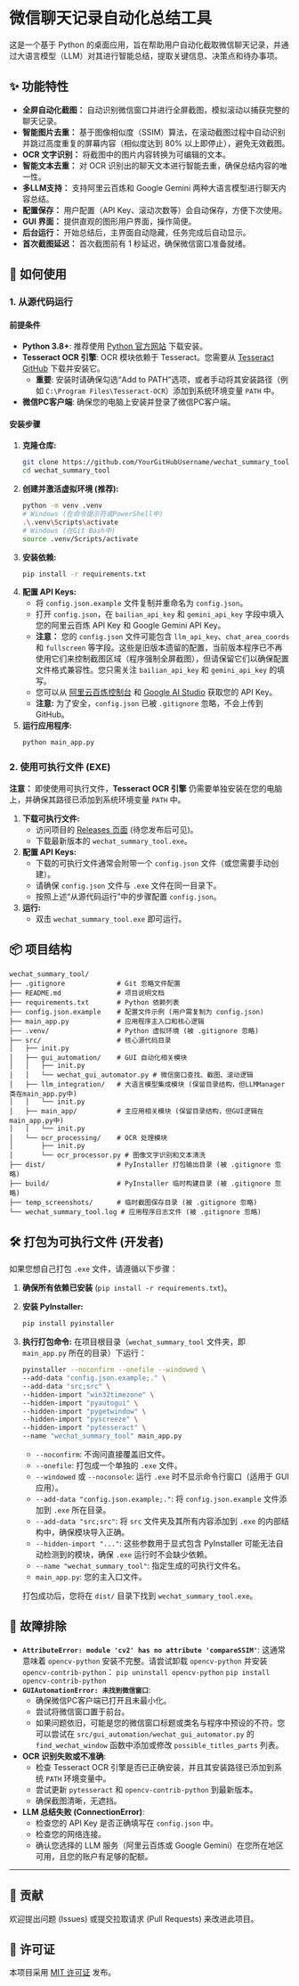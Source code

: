# 微信聊天记录自动化总结工具

这是一个基于 Python 的桌面应用，旨在帮助用户自动化截取微信聊天记录，并通过大语言模型（LLM）对其进行智能总结，提取关键信息、决策点和待办事项。

## ✨ 功能特性

-   **全屏自动化截图：** 自动识别微信窗口并进行全屏截图，模拟滚动以捕获完整的聊天记录。
-   **智能图片去重：** 基于图像相似度（SSIM）算法，在滚动截图过程中自动识别并跳过高度重复的屏幕内容（相似度达到 80% 以上即停止），避免无效截图。
-   **OCR 文字识别：** 将截图中的图片内容转换为可编辑的文本。
-   **智能文本去重：** 对 OCR 识别出的聊天文本进行智能去重，确保总结内容的唯一性。
-   **多LLM支持：** 支持阿里云百炼和 Google Gemini 两种大语言模型进行聊天内容总结。
-   **配置保存：** 用户配置（API Key、滚动次数等）会自动保存，方便下次使用。
-   **GUI 界面：** 提供直观的图形用户界面，操作简便。
-   **后台运行：** 开始总结后，主界面自动隐藏，任务完成后自动显示。
-   **首次截图延迟：** 首次截图前有 1 秒延迟，确保微信窗口准备就绪。

## 🚀 如何使用

### 1. 从源代码运行

#### 前提条件

-   **Python 3.8+**: 推荐使用 [Python 官方网站](https://www.python.org/downloads/) 下载安装。
-   **Tesseract OCR 引擎**: OCR 模块依赖于 Tesseract。您需要从 [Tesseract GitHub](https://tesseract-ocr.github.io/tessdoc/Downloads.html) 下载并安装它。
    -   **重要**: 安装时请确保勾选“Add to PATH”选项，或者手动将其安装路径（例如 `C:\Program Files\Tesseract-OCR`）添加到系统环境变量 `PATH` 中。
-   **微信PC客户端**: 确保您的电脑上安装并登录了微信PC客户端。

#### 安装步骤

1.  **克隆仓库:**
    ```bash
    git clone https://github.com/YourGitHubUsername/wechat_summary_tool.git
    cd wechat_summary_tool
    ```
2.  **创建并激活虚拟环境 (推荐):**
    ```bash
    python -m venv .venv
    # Windows (在命令提示符或PowerShell中)
    .\.venv\Scripts\activate
    # Windows (在Git Bash中)
    source .venv/Scripts/activate
    ```
3.  **安装依赖:**
    ```bash
    pip install -r requirements.txt
    ```
4.  **配置 API Keys:**
    -   将 `config.json.example` 文件复制并重命名为 `config.json`。
    -   打开 `config.json`，在 `bailian_api_key` 和 `gemini_api_key` 字段中填入您的阿里云百炼 API Key 和 Google Gemini API Key。
    -   **注意：** 您的 `config.json` 文件可能包含 `llm_api_key`、`chat_area_coords` 和 `fullscreen` 等字段。这些是旧版本遗留的配置，当前版本程序已不再使用它们来控制截图区域（程序强制全屏截图），但请保留它们以确保配置文件格式兼容性。您只需关注 `bailian_api_key` 和 `gemini_api_key` 的填写。
    -   您可以从 [阿里云百炼控制台](https://www.aliyun.com/product/bailian) 和 [Google AI Studio](https://aistudio.google.com/app/apikey) 获取您的 API Key。
    -   **注意:** 为了安全，`config.json` 已被 `.gitignore` 忽略，不会上传到 GitHub。
5.  **运行应用程序:**
    ```bash
    python main_app.py
    ```

### 2. 使用可执行文件 (EXE)

**注意：** 即使使用可执行文件，**Tesseract OCR 引擎** 仍需要单独安装在您的电脑上，并确保其路径已添加到系统环境变量 `PATH` 中。

1.  **下载可执行文件:**
    -   访问项目的 [Releases 页面](https://github.com/YourGitHubUsername/wechat_summary_tool/releases) (待您发布后可见)。
    -   下载最新版本的 `wechat_summary_tool.exe`。
2.  **配置 API Keys:**
    -   下载的可执行文件通常会附带一个 `config.json` 文件（或您需要手动创建）。
    -   请确保 `config.json` 文件与 `.exe` 文件在同一目录下。
    -   按照上述“从源代码运行”中的步骤配置 `config.json`。
3.  **运行:**
    -   双击 `wechat_summary_tool.exe` 即可运行。

## 📦 项目结构
```text
wechat_summary_tool/
├── .gitignore             # Git 忽略文件配置
├── README.md              # 项目说明文档
├── requirements.txt       # Python 依赖列表
├── config.json.example    # 配置文件示例 (用户需复制为 config.json)
├── main_app.py            # 应用程序主入口和核心逻辑
├── .venv/                 # Python 虚拟环境 (被 .gitignore 忽略)
├── src/                   # 核心源代码目录
│   ├── init.py
│   ├── gui_automation/    # GUI 自动化相关模块
│   │   ├── init.py
│   │   └── wechat_gui_automator.py # 微信窗口查找、截图、滚动逻辑
│   ├── llm_integration/   # 大语言模型集成模块 (保留目录结构，但LLMManager类在main_app.py中)
│   │   └── init.py
│   ├── main_app/          # 主应用相关模块 (保留目录结构，但GUI逻辑在main_app.py中)
│   │   └── init.py
│   └── ocr_processing/    # OCR 处理模块
│       ├── init.py
│       └── ocr_processor.py # 图像文字识别和文本清洗
├── dist/                  # PyInstaller 打包输出目录 (被 .gitignore 忽略)
├── build/                 # PyInstaller 临时构建目录 (被 .gitignore 忽略)
├── temp_screenshots/      # 临时截图保存目录 (被 .gitignore 忽略)
└── wechat_summary_tool.log # 应用程序日志文件 (被 .gitignore 忽略)
```
## 🛠️ 打包为可执行文件 (开发者)

如果您想自己打包 `.exe` 文件，请遵循以下步骤：

1.  **确保所有依赖已安装** (`pip install -r requirements.txt`)。
2.  **安装 PyInstaller:**
    ```bash
    pip install pyinstaller
    ```
3.  **执行打包命令:**
    在项目根目录（`wechat_summary_tool` 文件夹，即 `main_app.py` 所在的目录）下运行：
    ```bash
    pyinstaller --noconfirm --onefile --windowed \
    --add-data "config.json.example;." \
    --add-data "src;src" \
    --hidden-import "win32timezone" \
    --hidden-import "pyautogui" \
    --hidden-import "pygetwindow" \
    --hidden-import "pyscreeze" \
    --hidden-import "pytesseract" \
    --name "wechat_summary_tool" main_app.py
    ```
    -   `--noconfirm`: 不询问直接覆盖旧文件。
    -   `--onefile`: 打包成一个单独的 `.exe` 文件。
    -   `--windowed` 或 `--noconsole`: 运行 `.exe` 时不显示命令行窗口（适用于 GUI 应用）。
    -   `--add-data "config.json.example;."`: 将 `config.json.example` 文件添加到 `.exe` 所在目录。
    -   `--add-data "src;src"`: 将 `src` 文件夹及其所有内容添加到 `.exe` 的内部结构中，确保模块导入正确。
    -   `--hidden-import "..."`: 这些参数用于显式包含 PyInstaller 可能无法自动检测到的模块，确保 `.exe` 运行时不会缺少依赖。
    -   `--name "wechat_summary_tool"`: 指定生成的可执行文件名。
    -   `main_app.py`: 您的主入口文件。

    打包成功后，您将在 `dist/` 目录下找到 `wechat_summary_tool.exe`。

## 🐛 故障排除

-   **`AttributeError: module 'cv2' has no attribute 'compareSSIM'`**: 这通常意味着 `opencv-python` 安装不完整。请尝试卸载 `opencv-python` 并安装 `opencv-contrib-python`：
    `pip uninstall opencv-python`
    `pip install opencv-contrib-python`
-   **`GUIAutomationError: 未找到微信窗口`**:
    -   确保微信PC客户端已打开且未最小化。
    -   尝试将微信窗口置于前台。
    -   如果问题依旧，可能是您的微信窗口标题或类名与程序中预设的不符。您可以尝试在 `src/gui_automation/wechat_gui_automator.py` 的 `find_wechat_window` 函数中添加或修改 `possible_titles_parts` 列表。
-   **OCR 识别失败或不准确**:
    -   检查 Tesseract OCR 引擎是否已正确安装，并且其安装路径已添加到系统 `PATH` 环境变量中。
    -   尝试更新 `pytesseract` 和 `opencv-contrib-python` 到最新版本。
    -   确保截图清晰，无遮挡。
-   **LLM 总结失败 (ConnectionError)**:
    -   检查您的 API Key 是否正确填写在 `config.json` 中。
    -   检查您的网络连接。
    -   确认您选择的 LLM 服务（阿里云百炼或 Google Gemini）在您所在地区可用，且您的账户有足够的配额。

---

## 🤝 贡献

欢迎提出问题 (Issues) 或提交拉取请求 (Pull Requests) 来改进此项目。

## 📄 许可证

本项目采用 [MIT 许可证](LICENSE) 发布。